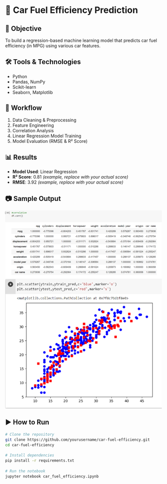 # 🚗 Car Fuel Efficiency Prediction

## 🎯 Objective
To build a regression-based machine learning model that predicts car fuel efficiency (in MPG) using various car features.

## 🛠 Tools & Technologies
- Python
- Pandas, NumPy
- Scikit-learn
- Seaborn, Matplotlib

## 🔄 Workflow
1. Data Cleaning & Preprocessing
2. Feature Engineering
3. Correlation Analysis
4. Linear Regression Model Training
5. Model Evaluation (RMSE & R² Score)

## 📊 Results
- **Model Used**: Linear Regression
- **R² Score**: 0.81 *(example, replace with your actual score)*
- **RMSE**: 3.92 *(example, replace with your actual score)*

## 📷 Sample Output
![Correlation](mpg-correlation.png)
![Final visualization](visualization.png)

## ▶️ How to Run

```bash
# Clone the repository
git clone https://github.com/yourusername/car-fuel-efficiency.git
cd car-fuel-efficiency

# Install dependencies
pip install -r requirements.txt

# Run the notebook
jupyter notebook car_fuel_efficiency.ipynb

